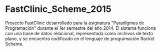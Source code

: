 # FastClinic_Scheme_2015
Proyecto FastClinic desarrollado para la asignatura "Paradigmas de Programación" durante el 1er semestre del año 2014. El sistema funciona con una base de datos relacional, representada como archivos de texto plano, y se encuentra codificado en el lenguaje de programación Racket Scheme.
